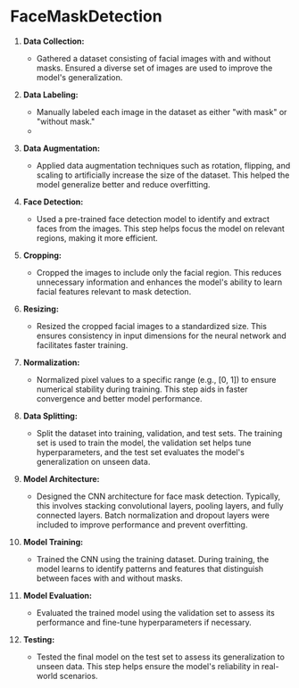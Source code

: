 # FaceMaskDetection


1. **Data Collection:**
   - Gathered a dataset consisting of facial images with and without masks. Ensured a diverse set of images are used to improve the model's generalization.

2. **Data Labeling:**
   - Manually labeled each image in the dataset as either "with mask" or "without mask."
   - 
3. **Data Augmentation:**
   - Applied data augmentation techniques such as rotation, flipping, and scaling to artificially increase the size of the dataset. This helped the model generalize better and reduce overfitting.

4. **Face Detection:**
   - Used a pre-trained face detection model to identify and extract faces from the images. This step helps focus the model on relevant regions, making it more efficient.

5. **Cropping:**
   - Cropped the images to include only the facial region. This reduces unnecessary information and enhances the model's ability to learn facial features relevant to mask detection.

6. **Resizing:**
   - Resized the cropped facial images to a standardized size. This ensures consistency in input dimensions for the neural network and facilitates faster training.

7. **Normalization:**
   - Normalized pixel values to a specific range (e.g., [0, 1]) to ensure numerical stability during training. This step aids in faster convergence and better model performance.

8. **Data Splitting:**
   - Split the dataset into training, validation, and test sets. The training set is used to train the model, the validation set helps tune hyperparameters, and the test set evaluates the model's generalization on unseen data.

9. **Model Architecture:**
   - Designed the CNN architecture for face mask detection. Typically, this involves stacking convolutional layers, pooling layers, and fully connected layers. Batch normalization and dropout layers were included to improve performance and prevent overfitting.

10. **Model Training:**
    - Trained the CNN using the training dataset. During training, the model learns to identify patterns and features that distinguish between faces with and without masks.

11. **Model Evaluation:**
    - Evaluated the trained model using the validation set to assess its performance and fine-tune hyperparameters if necessary.

12. **Testing:**
    - Tested the final model on the test set to assess its generalization to unseen data. This step helps ensure the model's reliability in real-world scenarios.

